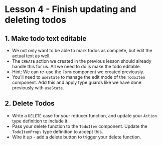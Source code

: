 # Lesson 4 - Finish updating and deleting todos

## 1. Make todo text editable

- We not only want to be able to mark todos as complete, but edit the actual text as well.
- The `CREATE` action we created in the previous lesson should already handle this for us. All we need to do is make the todo editable.
- Hint: We can re-use the `Form` component we created previously.
- You'll need to `useState` to manage the edit mode of the `TodoItem` component. Add this and apply type guards like we have done previously with `useState`.

## 2. Delete Todos

- Write a `DELETE` case for your reducer function, and update your `Action` type definition to include it.
- Pass your delete function to the `TodoItem` component. Update the `TodoItemProps` type definition to accept this.
- Wire it up - add a delete button to trigger your delete function.
